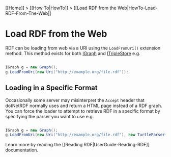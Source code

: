[[Home]] > [[How To|HowTo]] > [[Load RDF from the Web|HowTo-Load-RDF-From-The-Web]]

# Load RDF from the Web 

RDF can be loading from web via a URI using the `LoadFromUri()` extension method.  This method exists for both [IGraph](https://dotnetrdf.github.io/api/html/T_VDS_RDF_IGraph.htm) and [ITripleStore](https://dotnetrdf.github.io/api/html/T_VDS_RDF_ITripleStore.htm) e.g.

```csharp

IGraph g = new Graph();
g.LoadFromUri(new Uri("http://example.org/file.rdf"));
```

## Loading in a Specific Format 

Occasionally some server may misinterpret the `Accept` header that dotNetRDF normally uses and return a HTML page instead of a RDF graph.  You can force the loader to attempt to retrieve RDF in a specific format by specifying the parser you want to use e.g.

```csharp

IGraph g = new Graph();
g.LoadFromUri(new Uri("http://example.org/file.rdf"), new TurtleParser());
```

Learn more by reading the [[Reading RDF|UserGuide-Reading-RDF]] documentation.